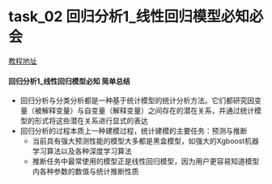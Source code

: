 # task_02 回归分析1_线性回归模型必知必会

[教程地址](https://github.com/Git-Model/Modeling-Universe/blob/main/Data%20Analysis%20and%20Statistical%20Modeling/task_02%20%E5%9B%9E%E5%BD%92%E5%88%86%E6%9E%901_%E7%BA%BF%E6%80%A7%E5%9B%9E%E5%BD%92%E6%A8%A1%E5%9E%8B%E5%BF%85%E7%9F%A5%E5%BF%85%E4%BC%9A/%E5%9B%9E%E5%BD%921.ipynb)

#### 回归分析1_线性回归模型必知 简单总结
* 回归分析与分类分析都是一种基于统计模型的统计分析方法。它们都研究因变量（被解释变量）与自变量（解释变量）之间存在的潜在关系，并通过统计模型的形式将这些潜在关系进行显式的表达
* 回归分析的过程本质上一种建模过程，统计建模的主要任务：预测与推断
    * 当前具有强大预测性能的模型大多都是黑盒模型，如强大的Xgboost机器学习算法以及各种深度学习算法
    * 推断任务中最常使用的模型正是线性回归模型，因为用户更容易知道模型内各种参数的数值与统计推断性质